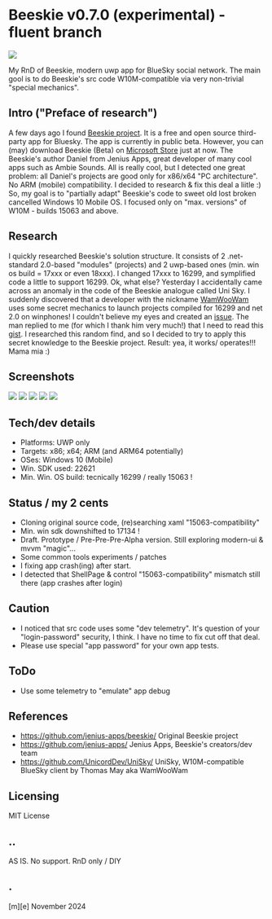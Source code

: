 # Beeskie v0.7.0 (experimental) - fluent branch
![](Images/logo.png)

My RnD of Beeskie, modern uwp app for BlueSky social network.  The main gool is to do Beeskie's src code W10M-compatible via very non-trivial "special mechanics".
 
## Intro ("Preface of research")

A few days ago I found [Beeskie project](https://github.com/jenius-apps/beeskie/). It is a free and open source third-party app for Bluesky. 
The app is currently in public beta. However, you can (may) download Beeskie (Beta) on [Microsoft Store](https://apps.microsoft.com/store/detail/9PCGNR7QHQGP?cid=github) just at now. The Beeskie's author Daniel from Jenius Apps, great developer of many cool apps such as Ambie Sounds. All is really cool, but I detected one great problem: all Daniel's projects are good only for x86/x64 "PC architecture". No ARM (mobile) compatibility. I decided to research & fix this deal a liitle :) So, my goal is to "partially adapt" Beeskie's code to sweet old lost broken cancelled Windows 10 Mobile OS. I focused only on "max. versions" of W10M - builds 15063 and above.

## Research
I quickly researched Beeskie's solution structure. It consists of 2 .net-standard 2.0-based "modules" (projects) and 2 uwp-based ones (min. win os build = 17xxx or even 18xxx). I changed 17xxx to 16299, and symplified code a little to support 16299. Ok, what else? Yesterday I accidentally came across an anomaly in the code of the Beeskie analogue called Uni Sky.  I suddenly discovered that a developer with the nickname [WamWooWam](https://github.com/WamWooWam) uses some secret mechanics to launch projects compiled for 16299 and net 2.0 on winphones! I couldn't believe my eyes and created an [issue](https://github.com/UnicordDev/UniSky/issues/7). The man replied to me (for which I thank him very much!) that I need to read this [gist](https://gist.github.com/WamWooWam/e72e5137606f7c59ed657db6587cd5e8). I researched this random find, and so I decided to try to apply this secret knowledge to the Beeskie project. Result: yea, it works/ operates!!! Mama mia :)  

## Screenshots
![](Images/shot01.png)
![](Images/shot02.png)
![](Images/shot03.png)
![](Images/shot04.png)
![](Images/shot05.png)

## Tech/dev details
- Platforms: UWP only
- Targets: x86; x64; ARM (and ARM64 potentially)
- OSes: Windows 10 (Mobile)
- Win. SDK used: 22621 
- Min. Win. OS build: tecnically 16299 / really 15063 !  

## Status / my 2 cents
- Cloning original source code, (re)searching xaml "15063-compatibility"
- Min. win sdk downshifted to 17134 !
- Draft. Prototype / Pre-Pre-Pre-Alpha version. Still exploring modern-ui & mvvm "magic"...
- Some common tools experiments / patches
- I fixing app crash(ing) after start.
- I detected that ShellPage & control "15063-compatibility" mismatch still there (app crashes after login)
 

## Caution
- I noticed that src code uses some "dev telemetry". It's question of your "login-password" security, I think. I have no time to fix cut off that deal. 
- Please use special "app password" for your own app tests. 


## ToDo
- Use some telemetry to "emulate" app debug

## References
- https://github.com/jenius-apps/beeskie/ Original Beeskie project
- https://github.com/jenius-apps/ Jenius Apps, Beeskie's creators/dev team 
- https://github.com/UnicordDev/UniSky/ UniSky, W10M-compatible BlueSky client by Thomas May aka WamWooWam   


## Licensing
MIT License

## ..
AS IS. No support. RnD only / DIY

## .
[m][e] November 2024


